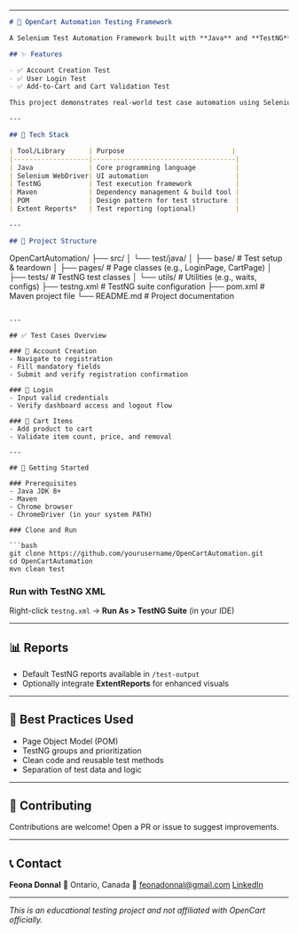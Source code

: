 
---

```markdown
# 🛒 OpenCart Automation Testing Framework

A Selenium Test Automation Framework built with **Java** and **TestNG** to validate core user flows on the [OpenCart](https://demo.opencart.com/) e-commerce platform.

## ✨ Features

- ✅ Account Creation Test
- ✅ User Login Test
- ✅ Add-to-Cart and Cart Validation Test

This project demonstrates real-world test case automation using Selenium WebDriver, with a scalable Page Object Model and TestNG for test organization.

---

## 🧰 Tech Stack

| Tool/Library      | Purpose                           |
|-------------------|------------------------------------|
| Java              | Core programming language          |
| Selenium WebDriver| UI automation                      |
| TestNG            | Test execution framework           |
| Maven             | Dependency management & build tool |
| POM               | Design pattern for test structure  |
| Extent Reports*   | Test reporting (optional)          |

---

## 📁 Project Structure

```

OpenCartAutomation/
├── src/
│   └── test/java/
│       ├── base/           # Test setup & teardown
│       ├── pages/          # Page classes (e.g., LoginPage, CartPage)
│       ├── tests/          # TestNG test classes
│       └── utils/          # Utilities (e.g., waits, configs)
├── testng.xml              # TestNG suite configuration
├── pom.xml                 # Maven project file
└── README.md               # Project documentation

````

---

## ✅ Test Cases Overview

### 🧾 Account Creation
- Navigate to registration
- Fill mandatory fields
- Submit and verify registration confirmation

### 🔐 Login
- Input valid credentials
- Verify dashboard access and logout flow

### 🛒 Cart Items
- Add product to cart
- Validate item count, price, and removal

---

## 🚀 Getting Started

### Prerequisites
- Java JDK 8+
- Maven
- Chrome browser
- ChromeDriver (in your system PATH)

### Clone and Run

```bash
git clone https://github.com/yourusername/OpenCartAutomation.git
cd OpenCartAutomation
mvn clean test
````

### Run with TestNG XML

Right-click `testng.xml` → **Run As > TestNG Suite** (in your IDE)

---

## 📊 Reports

* Default TestNG reports available in `/test-output`
* Optionally integrate **ExtentReports** for enhanced visuals

---

## 📌 Best Practices Used

* Page Object Model (POM)
* TestNG groups and prioritization
* Clean code and reusable test methods
* Separation of test data and logic

---

## 🤝 Contributing

Contributions are welcome! Open a PR or issue to suggest improvements.

---

## 📞 Contact

**Feona Donnal**
📍 Ontario, Canada
📧 [feonadonnal@gmail.com](mailto:feonadonnal@gmail.com)
[LinkedIn](https://www.linkedin.com/in/yourprofile)

---

*This is an educational testing project and not affiliated with OpenCart officially.*

```



